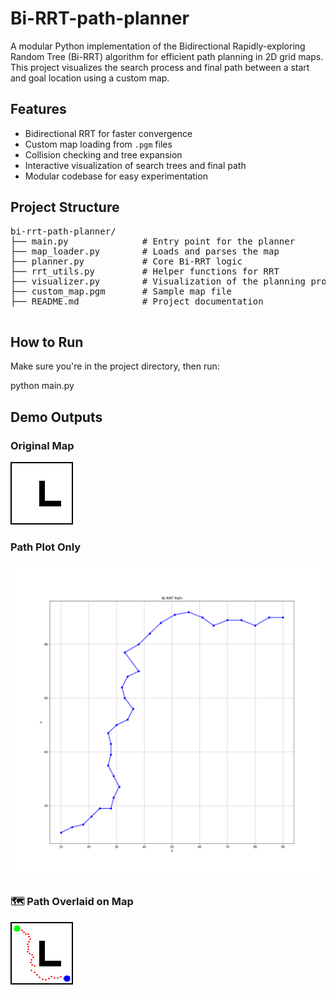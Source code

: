 # Bi-RRT-path-planner

A modular Python implementation of the Bidirectional Rapidly-exploring Random Tree (Bi-RRT) algorithm for efficient path planning in 2D grid maps. This project visualizes the search process and final path between a start and goal location using a custom map.

## Features

- Bidirectional RRT for faster convergence
- Custom map loading from `.pgm` files
- Collision checking and tree expansion
- Interactive visualization of search trees and final path
- Modular codebase for easy experimentation

## Project Structure
<pre>
bi-rrt-path-planner/
├── main.py              # Entry point for the planner
├── map_loader.py        # Loads and parses the map
├── planner.py           # Core Bi-RRT logic
├── rrt_utils.py         # Helper functions for RRT
├── visualizer.py        # Visualization of the planning process
├── custom_map.pgm       # Sample map file
├── README.md            # Project documentation
  
</pre>

## How to Run

Make sure you're in the project directory, then run:

python main.py

## Demo Outputs

### Original Map
![Custom Map](custom_map.png)

### Path Plot Only
![Saved Path Plot](saved_path_plot.png)

### 🗺️ Path Overlaid on Map
![Saved Path with Map](saved_path_with_map.png)
